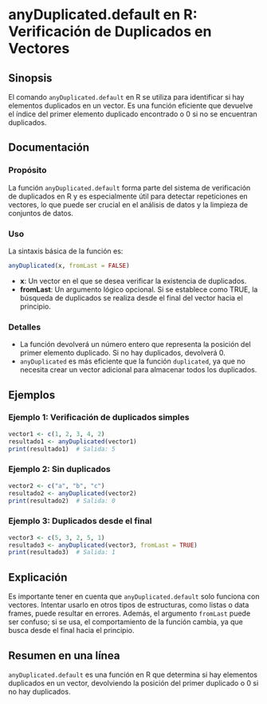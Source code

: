 <!--
Meta Description: # anyDuplicated.default en R: Verificación de Duplicados en Vectores ## Sinopsis El comando `anyDuplicated.default` en R se utiliza para identificar s...
Meta Keywords: duplicados, anyduplicated, que, función, default
-->

# anyDuplicated.default en R: Verificación de Duplicados en Vectores

## Sinopsis
El comando `anyDuplicated.default` en R se utiliza para identificar si hay elementos duplicados en un vector. Es una función eficiente que devuelve el índice del primer elemento duplicado encontrado o 0 si no se encuentran duplicados.

## Documentación
### Propósito
La función `anyDuplicated.default` forma parte del sistema de verificación de duplicados en R y es especialmente útil para detectar repeticiones en vectores, lo que puede ser crucial en el análisis de datos y la limpieza de conjuntos de datos.

### Uso
La sintaxis básica de la función es:
```R
anyDuplicated(x, fromLast = FALSE)
```
- **x**: Un vector en el que se desea verificar la existencia de duplicados.
- **fromLast**: Un argumento lógico opcional. Si se establece como TRUE, la búsqueda de duplicados se realiza desde el final del vector hacia el principio.

### Detalles
- La función devolverá un número entero que representa la posición del primer elemento duplicado. Si no hay duplicados, devolverá 0.
- `anyDuplicated` es más eficiente que la función `duplicated`, ya que no necesita crear un vector adicional para almacenar todos los duplicados.

## Ejemplos
### Ejemplo 1: Verificación de duplicados simples
```R
vector1 <- c(1, 2, 3, 4, 2)
resultado1 <- anyDuplicated(vector1)
print(resultado1)  # Salida: 5
```

### Ejemplo 2: Sin duplicados
```R
vector2 <- c("a", "b", "c")
resultado2 <- anyDuplicated(vector2)
print(resultado2)  # Salida: 0
```

### Ejemplo 3: Duplicados desde el final
```R
vector3 <- c(5, 3, 2, 5, 1)
resultado3 <- anyDuplicated(vector3, fromLast = TRUE)
print(resultado3)  # Salida: 1
```

## Explicación
Es importante tener en cuenta que `anyDuplicated.default` solo funciona con vectores. Intentar usarlo en otros tipos de estructuras, como listas o data frames, puede resultar en errores. Además, el argumento `fromLast` puede ser confuso; si se usa, el comportamiento de la función cambia, ya que busca desde el final hacia el principio.

## Resumen en una línea
`anyDuplicated.default` es una función en R que determina si hay elementos duplicados en un vector, devolviendo la posición del primer duplicado o 0 si no hay duplicados.